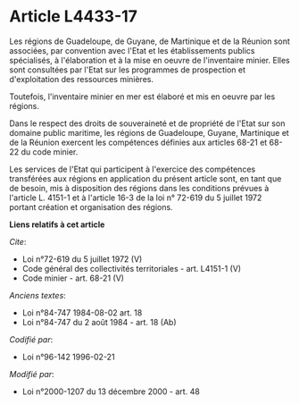 # Article L4433-17

Les régions de Guadeloupe, de Guyane, de Martinique et de la Réunion sont associées, par convention avec l'Etat et les
établissements publics spécialisés, à l'élaboration et à la mise en oeuvre de l'inventaire minier. Elles sont consultées par
l'Etat sur les programmes de prospection et d'exploitation des ressources minières. 

Toutefois, l'inventaire minier en mer est élaboré et mis en oeuvre par les régions. 

Dans le respect des droits de souveraineté et de propriété de l'Etat sur son domaine public maritime, les régions de
Guadeloupe, Guyane, Martinique et de la Réunion exercent les compétences définies aux articles 68-21 et 68-22 du code
minier. 

Les services de l'Etat qui participent à l'exercice des compétences transférées aux régions en application du présent article
sont, en tant que de besoin, mis à disposition des régions dans les conditions prévues à l'article L. 4151-1 et à l'article
16-3 de la loi n° 72-619 du 5 juillet 1972 portant création et organisation des régions.

**Liens relatifs à cet article**

_Cite_:

  - Loi n°72-619 du 5 juillet 1972 (V)
  - Code général des collectivités territoriales - art. L4151-1 (V)
  - Code minier - art. 68-21 (V)

_Anciens textes_:

  - Loi n°84-747 1984-08-02 art. 18
  - Loi n°84-747 du 2 août 1984 - art. 18 (Ab)

_Codifié par_:

  - Loi n°96-142 1996-02-21

_Modifié par_:

  - Loi n°2000-1207 du 13 décembre 2000 - art. 48
